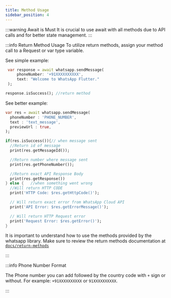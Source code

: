```yaml
---
title: Method Usage
sidebar_position: 4
---
```


:::warning Await is Must
It is crucial to use await with all methods due to API calls and for better state management.
:::

:::info Return Method Usage
To utilize return methods, assign your method call to a Request or var type variable.

See simple example:

```dart
 var response = await whatsapp.sendMessage(
     phoneNumber: '+91XXXXXXXXXX',
     text: "Welcome to WhatsApp Flutter."
 );

response.isSuccess(); //return method
```

See better example:

```dart
var res = await whatsapp.sendMessage(
  phoneNumber : 'PHONE_NUMBER',
  text : 'text_message',
  previewUrl : true,
);

if(res.isSuccess()){// when message sent
  //Return id of message
  print(res.getMessageId());

  //Return number where message sent
  print(res.getPhoneNumber());

  //Return exact API Response Body
  print(res.getResponse())
} else {   //when something went wrong
  //Will return HTTP CODE
  print('HTTP Code: $res.getHttpCode()');

  // Will return exact error from WhatsApp Cloud API
  print('API Error: $res.getErrorMessage()');

  // Will return HTTP Request error
  print('Request Error: $res.getError()');
}
```

It is important to understand how to use the methods provided by the whatsapp library. Make sure to review the return methods documentation at [`docs/return-methods`](/docs/return-methods.md)

:::

:::info Phone Number Format

The Phone number you can add followed by the country code with `+` sign or without.
For example: `+91XXXXXXXXXX` or `91XXXXXXXXXX`.

:::
